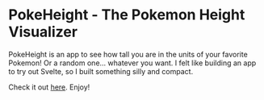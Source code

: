 # PokeHeight - The Pokemon Height Visualizer

PokeHeight is an app to see how tall you are in the units of your favorite Pokemon! Or a random one... whatever you want. I felt like building an app to try out Svelte, so I built something silly and compact. 

Check it out [here](http://pokeheight.vercel.app/). Enjoy!
